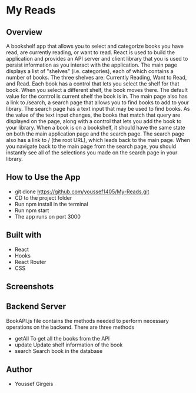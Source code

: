 # My Reads

## Overview

A bookshelf app that allows you to select and categorize books you have read, are currently reading, or want to read. React is used to build the application and provides an API server and client library that you is used to persist information as you interact with the application. The main page displays a list of "shelves" (i.e. categories), each of which contains a number of books. The three shelves are: Currently Reading, Want to Read, and Read. Each book has a control that lets you select the shelf for that book. When you select a different shelf, the book moves there. The default value for the control is current shelf the book is in. The main page also has a link to /search, a search page that allows you to find books to add to your library. The search page has a text input that may be used to find books. As the value of the text input changes, the books that match that query are displayed on the page, along with a control that lets you add the book to your library. When a book is on a bookshelf, it should have the same state on both the main application page and the search page. The search page also has a link to / (the root URL), which leads back to the main page. When you navigate back to the main page from the search page, you should instantly see all of the selections you made on the search page in your library.

## How to Use the App

- git clone https://github.com/youssef1405/My-Reads.git
- CD to the project folder
- Run npm install in the terminal
- Run npm start
- The app runs on port 3000

## Built with

- React
- Hooks
- React Router
- CSS

## Screenshots

## Backend Server

BookAPI.js file contains the methods needed to perform necessary operations on the backend. There are three methods

- getAll To get all the books from the API
- update Update shelf information of the book
- search Search book in the database

## Author

- Youssef Girgeis
